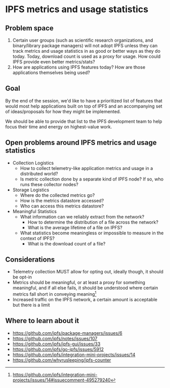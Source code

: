 # IPFS metrics and usage statistics

## Problem space
1. Certain user groups (such as scientific research organizations, and binary/library package managers) will not adopt IPFS unless they can track metrics and usage statistics in as good or better ways as they do today. Today, download count is used as a proxy for usage. How could IPFS provide even better metrics/stats?
1. How are applications using IPFS features today? How are those applications themselves being used?

## Goal
By the end of the session, we'd like to have a prioritized list of features that would most help applications built on top of IPFS and an accompanying set of ideas/proposals for how they might be implemented.

We should be able to provide that list to the IPFS development team to help focus their time and energy on highest-value work.

## Open problems around IPFS metrics and usage statistics
- Collection Logistics
  - How to collect telemetry-like application metrics and usage in a distributed world?
  - Is metric collection done by a separate kind of IPFS node? If so, who runs these collector nodes?
- Storage Logistics
  - Where do the collected metrics go?
  - How is the metrics datastore accessed? 
  - Who can access this metrics datastore? 
- Meaningful Statistics 
  - What information can we reliably extract from the network?
    - How to determine the distribution of a file across the network?
    - What is the average lifetime of a file on IPFS?
  - What statistics become meaningless or impossible to measure in the context of IPFS?
    - What is the download count of a file?

## Considerations
- Telemetry collection MUST allow for opting out, ideally though, it should be opt-in
- Metrics should be meaningful, or at least a proxy for something meaningful, and if all else fails, it should be understood where certain metrics fall short in conveying meaning[^1]
- Increased traffic on the IPFS network, a certain amount is acceptable but there is a limit

## Where to learn about it
- https://github.com/ipfs/package-managers/issues/6
- https://github.com/ipfs/notes/issues/107
- https://github.com/ipfs/ipfs-gui/issues/33
- https://github.com/ipfs/go-ipfs/issues/5912
- https://github.com/ipfs/integration-mini-projects/issues/14
- https://github.com/whyrusleeping/ipfs-counter

[^1]: https://github.com/ipfs/integration-mini-projects/issues/14#issuecomment-495279240
